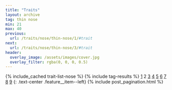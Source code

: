 ```yaml
---
title: "Traits"
layout: archive
tag: thin nose
min: 21
max: 40
previous:
  url: /traits/nose/thin-nose/1/#trait
next:
  url: /traits/nose/thin-nose/3/#trait
header:
  overlay_image: /assets/images/cover.jpg
  overlay_filter: rgba(0, 0, 0, 0.5)
---
```

{% include_cached trait-list-nose %}
{% include tag-results %}
[1](/traits/nose/thin-nose/1/#trait) 2 [3](/traits/nose/thin-nose/3/#trait) [4](/traits/nose/thin-nose/4/#trait) [5](/traits/nose/thin-nose/5/#trait) [6](/traits/nose/thin-nose/6/#trait) [7](/traits/nose/thin-nose/7/#trait) [8](/traits/nose/thin-nose/8/#trait) [9](/traits/nose/thin-nose/9/#trait) 
{: .text-center .feature__item--left}
{% include post_pagination.html %}
